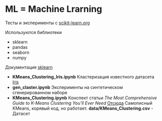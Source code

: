 # ML = Machine Lrarning
Тесты и эксперименты с [scikit-learn.org](https://scikit-learn.org/)

Используются библиотеки
* sklearn
* pandas
* seaborn
* numpy

Документация [sklearn](https://scikit-learn.org/stable/user_guide.html)

   * **KMeans_Clustering_Iris.ipynb** 
     Кластеризация известного датасета [Iris](https://scikit-learn.org/stable/datasets/toy_dataset.html#iris-plants-dataset)
   * **gen_claster.ipynb** 
     Эксперименты на синтетическом сгенерированном наборе
   * **KMeans_Clustering.ipynb** Конспект статьи *The Most Comprehensive Guide to K-Means Clustering You’ll Ever Need* 
 [Отсюда](https://www.analyticsvidhya.com/blog/2019/08/comprehensive-guide-k-means-clustering/)
  Самописный KMeans, корявый код, но работает. **data/KMeans_Clustering.csv** - Датасет 
